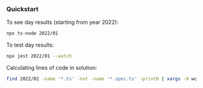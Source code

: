 ### Quickstart

To see day results (starting from year 2022):

```bash
npx ts-node 2022/01
```

To test day results:

```bash
npx jest 2022/01 --watch
```

Calculating lines of code in solution:

```bash
find 2022/02 -name '*.ts' -not -name '*.spec.ts' -print0 | xargs -0 wc -l
```
